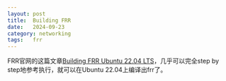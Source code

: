 ```yaml
---
layout: post
title:  Building FRR
date:   2024-09-23
category: networking 
tags:   frr 
---
```


FRR官网的这篇文章[Building FRR Ubuntu 22.04 LTS](https://docs.frrouting.org/projects/dev-guide/en/latest/building-frr-for-ubuntu2204.html)，几乎可以完全step by step地参考执行，就可以在Ubuntu 22.04上编译出frr了。